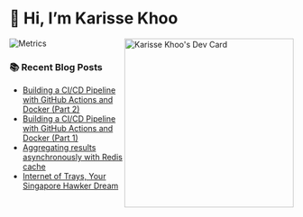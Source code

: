 <h1 dir="auto"> 👋 Hi, I’m Karisse Khoo</h1>
<div align="left" dir="auto>
  <a href="https://app.daily.dev/karissekhoo"><img align="right" src="https://api.daily.dev/devcards/f48460a5d7d3445caedba96c25dfb66f.png?r=3kx" width="300" alt="Karisse Khoo's Dev Card"/></a>
</div>

![Metrics](https://metrics.lecoq.io/karissekjw?template=classic&base.header=0&base.activity=0&base.community=0&base.repositories=0&base.metadata=0&languages=1&languages.limit=8&languages.threshold=0%25&languages.colors=github&languages.sections=most-used&languages.details=percentage&languages.indepth=false&languages.analysis.timeout=15&languages.categories=markup%2C%20programming&languages.recent.categories=markup%2C%20programming&languages.recent.load=300&languages.recent.days=14&config.timezone=Asia%2FSingapore)

### 📚 Recent Blog Posts
<!-- BLOG-POST-LIST:START -->
- [Building a CI/CD Pipeline with GitHub Actions and Docker &lpar;Part 2&rpar;](https://faun.pub/building-a-ci-cd-pipeline-with-github-actions-and-docker-part-2-f11ee88c63c?source=rss-dd0461c89f04------2)
- [Building a CI/CD Pipeline with GitHub Actions and Docker &lpar;Part 1&rpar;](https://faun.pub/building-a-ci-cd-pipeline-with-github-actions-and-docker-part-1-a9d8709c31fb?source=rss-dd0461c89f04------2)
- [Aggregating results asynchronously with Redis cache](https://karissekhoo.medium.com/aggregating-results-asynchronously-with-redis-cache-c3b7e8a2df88?source=rss-dd0461c89f04------2)
- [Internet of Trays, Your Singapore Hawker Dream](https://karissekhoo.medium.com/internet-of-trays-berseh-22afd37d6985?source=rss-dd0461c89f04------2)
<!-- BLOG-POST-LIST:END -->

